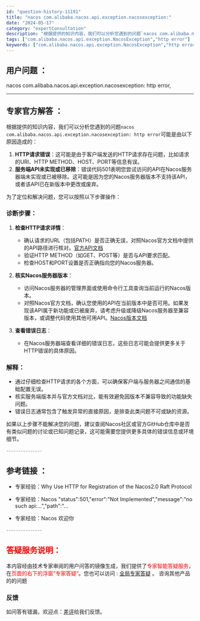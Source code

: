 ```yaml
---
id: "question-history-11191"
title: "nacos com.alibaba.nacos.api.exception.nacosexception:"
date: "2024-05-17"
category: "expertConsultation"
description: "根据提供的知识内容，我们可以分析您遇到的问题`nacos com.alibaba.nacos.api.exception.nacosexception: http error`可能是由以下原因造成的：1. **HTTP请求错误**：这可能是由于客户端发送的HTTP请求存在问题，比如请求的URI、HT"
tags: ["com.alibaba.nacos.api.exception.NacosException","http error"]
keywords: ["com.alibaba.nacos.api.exception.NacosException","http error"]
---
```


## 用户问题 ： 
 nacos com.alibaba.nacos.api.exception.nacosexception: http error,  

---------------
## 专家官方解答 ：

根据提供的知识内容，我们可以分析您遇到的问题`nacos com.alibaba.nacos.api.exception.nacosexception: http error`可能是由以下原因造成的：

1. **HTTP请求错误**：这可能是由于客户端发送的HTTP请求存在问题，比如请求的URI、HTTP METHOD、HOST、PORT等信息有误。
2. **服务端API未实现或已移除**：错误代码501表明您尝试访问的API在Nacos服务器端未实现或已被移除。这可能是因为您的Nacos服务器版本不支持该API，或者该API已在新版本中更改或废弃。

为了定位和解决问题，您可以按照以下步骤操作：

### 诊断步骤：

1. **检查HTTP请求详情**：
   - 确认请求的URL（包括PATH）是否正确无误，对照Nacos官方文档中提供的API路径进行核对。[官方API文档](https://nacos.io/docs/latest/guide/user/open-api/)
   - 验证HTTP METHOD（如GET、POST等）是否与API要求匹配。
   - 检查HOST和PORT设置是否正确指向您的Nacos服务器。

2. **核实Nacos服务器版本**：
   - 访问Nacos服务器的管理界面或使用命令行工具查询当前运行的Nacos版本。
   - 对照Nacos官方文档，确认您使用的API在当前版本中是否可用。如果发现该API属于新功能或已被废弃，请考虑升级或降级Nacos服务器至兼容版本，或调整代码使用其他可用API。[Nacos版本文档](https://nacos.io/zh-cn/docs/upgrade.html)

3. **查看错误日志**：
   - 在Nacos服务器端查看详细的错误日志，这些日志可能会提供更多关于HTTP错误的具体原因。

### 解释：

- 通过仔细检查HTTP请求的各个方面，可以确保客户端与服务器之间通信的基础配置无误。
- 核实服务端版本并与官方文档对比，能有效避免因版本不兼容导致的功能缺失问题。
- 错误日志通常包含了触发异常的直接原因，是排查此类问题不可或缺的资源。

如果以上步骤不能解决您的问题，建议查阅Nacos社区或官方GitHub仓库中是否有类似问题的讨论或已知问题记录，这可能需要您提供更多具体的错误信息或环境细节。


<font color="#949494">---------------</font> 


## 参考链接 ：

* 专家经验：Why Use HTTP for Registration of the Nacos2.0 Raft Protocol 
 
 * 专家经验：Nacos "status":501,"error":"Not Implemented","message":"no such api:...","path":"... 
 
 * 专家经验：Nacos 欢迎你 


 <font color="#949494">---------------</font> 
 


## <font color="#FF0000">答疑服务说明：</font> 

本内容经由技术专家审阅的用户问答的镜像生成，我们提供了<font color="#FF0000">专家智能答疑服务</font>，在<font color="#FF0000">页面的右下的浮窗”专家答疑“</font>。您也可以访问 : [全局专家答疑](https://answer.opensource.alibaba.com/docs/intro) 。 咨询其他产品的的问题

### 反馈
如问答有错漏，欢迎点：[差评](https://ai.nacos.io/user/feedbackByEnhancerGradePOJOID?enhancerGradePOJOId=13730)给我们反馈。
